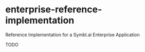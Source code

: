 # enterprise-reference-implementation

Reference Implementation for a Symbl.ai Enterprise Application

TODO

